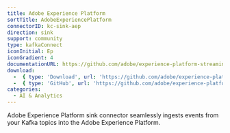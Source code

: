 ```yaml
---
title: Adobe Experience Platform
sortTitle: AdobeExperiencePlatform
connectorID: kc-sink-aep
direction: sink
support: community
type: kafkaConnect
iconInitial: Ep
iconGradient: 4
documentationURL: https://github.com/adobe/experience-platform-streaming-connect
download:
  -  { type: 'Download', url: 'https://github.com/adobe/experience-platform-streaming-connect/releases' }
  -  { type: 'GitHub', url: 'https://github.com/adobe/experience-platform-streaming-connect' }
categories:
  - AI & Analytics
---
```

Adobe Experience Platform sink connector seamlessly ingests events from your Kafka topics into the Adobe Experience Platform.

